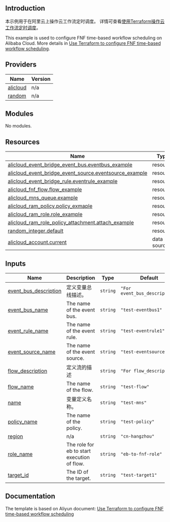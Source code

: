 ## Introduction

<!-- DOCS_DESCRIPTION_CN -->
本示例用于在阿里云上操作云工作流定时调度。
详情可查看[使用Terraform操作云工作流定时调度](https://help.aliyun.com/document_detail/2849938.html)。
<!-- DOCS_DESCRIPTION_CN -->

<!-- DOCS_DESCRIPTION_EN -->
This example is used to configure FNF time-based workflow scheduling on Alibaba Cloud. 
More details in [Use Terraform to configure FNF time-based workflow scheduling](https://help.aliyun.com/document_detail/2849938.html).
<!-- DOCS_DESCRIPTION_EN -->

<!-- BEGIN_TF_DOCS -->
## Providers

| Name | Version |
|------|---------|
| <a name="provider_alicloud"></a> [alicloud](#provider\_alicloud) | n/a |
| <a name="provider_random"></a> [random](#provider\_random) | n/a |

## Modules

No modules.

## Resources

| Name | Type |
|------|------|
| [alicloud_event_bridge_event_bus.eventbus_example](https://registry.terraform.io/providers/aliyun/alicloud/latest/docs/resources/event_bridge_event_bus) | resource |
| [alicloud_event_bridge_event_source.eventsource_example](https://registry.terraform.io/providers/aliyun/alicloud/latest/docs/resources/event_bridge_event_source) | resource |
| [alicloud_event_bridge_rule.eventrule_example](https://registry.terraform.io/providers/aliyun/alicloud/latest/docs/resources/event_bridge_rule) | resource |
| [alicloud_fnf_flow.flow_example](https://registry.terraform.io/providers/aliyun/alicloud/latest/docs/resources/fnf_flow) | resource |
| [alicloud_mns_queue.example](https://registry.terraform.io/providers/aliyun/alicloud/latest/docs/resources/mns_queue) | resource |
| [alicloud_ram_policy.policy_exmaple](https://registry.terraform.io/providers/aliyun/alicloud/latest/docs/resources/ram_policy) | resource |
| [alicloud_ram_role.role_example](https://registry.terraform.io/providers/aliyun/alicloud/latest/docs/resources/ram_role) | resource |
| [alicloud_ram_role_policy_attachment.attach_example](https://registry.terraform.io/providers/aliyun/alicloud/latest/docs/resources/ram_role_policy_attachment) | resource |
| [random_integer.default](https://registry.terraform.io/providers/hashicorp/random/latest/docs/resources/integer) | resource |
| [alicloud_account.current](https://registry.terraform.io/providers/aliyun/alicloud/latest/docs/data-sources/account) | data source |

## Inputs

| Name | Description | Type | Default | Required |
|------|-------------|------|---------|:--------:|
| <a name="input_event_bus_description"></a> [event\_bus\_description](#input\_event\_bus\_description) | 定义变量总线描述。 | `string` | `"For event_bus_description"` | no |
| <a name="input_event_bus_name"></a> [event\_bus\_name](#input\_event\_bus\_name) | The name of the event bus. | `string` | `"test-eventbus1"` | no |
| <a name="input_event_rule_name"></a> [event\_rule\_name](#input\_event\_rule\_name) | The name of the event rule. | `string` | `"test-eventrule1"` | no |
| <a name="input_event_source_name"></a> [event\_source\_name](#input\_event\_source\_name) | The name of the event source. | `string` | `"test-eventsource1"` | no |
| <a name="input_flow_description"></a> [flow\_description](#input\_flow\_description) | 定义流的描述 | `string` | `"For flow_description"` | no |
| <a name="input_flow_name"></a> [flow\_name](#input\_flow\_name) | The name of the flow. | `string` | `"test-flow"` | no |
| <a name="input_name"></a> [name](#input\_name) | 变量定义名称。 | `string` | `"test-mns"` | no |
| <a name="input_policy_name"></a> [policy\_name](#input\_policy\_name) | The name of the policy. | `string` | `"test-policy"` | no |
| <a name="input_region"></a> [region](#input\_region) | n/a | `string` | `"cn-hangzhou"` | no |
| <a name="input_role_name"></a> [role\_name](#input\_role\_name) | The role for eb to start execution of flow. | `string` | `"eb-to-fnf-role"` | no |
| <a name="input_target_id"></a> [target\_id](#input\_target\_id) | The ID of the target. | `string` | `"test-target1"` | no |
<!-- END_TF_DOCS -->

## Documentation
<!-- docs-link --> 

The template is based on Aliyun document: [Use Terraform to configure FNF time-based workflow scheduling](https://help.aliyun.com/document_detail/2849938.html) 

<!-- docs-link --> 